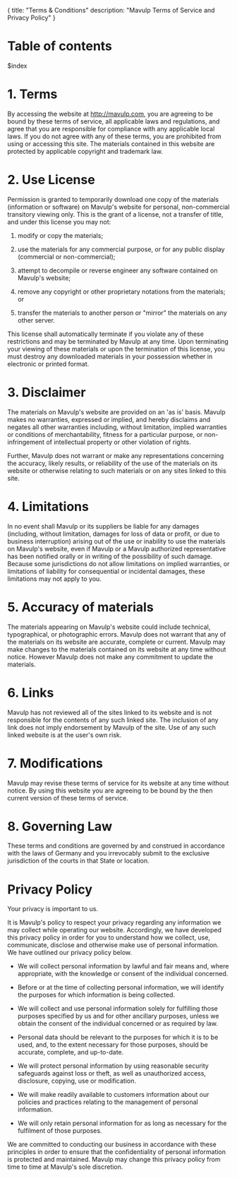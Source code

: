 {
	title: "Terms & Conditions"
	description: "Mavulp Terms of Service and Privacy Policy"
}

# Table of contents #

$index

# 1. Terms #

By accessing the website at http://mavulp.com, you are agreeing to be bound by these terms of service, all applicable laws and regulations, and agree that you are responsible for compliance with any applicable local laws. If you do not agree with any of these terms, you are prohibited from using or accessing this site. The materials contained in this website are protected by applicable copyright and trademark law.

# 2. Use License #

Permission is granted to temporarily download one copy of the materials (information or software) on Mavulp's website for personal, non-commercial transitory viewing only. This is the grant of a license, not a transfer of title, and under this license you may not:

1. modify or copy the materials;

2. use the materials for any commercial purpose, or for any public display (commercial or non-commercial);

3. attempt to decompile or reverse engineer any software contained on Mavulp's website;

4. remove any copyright or other proprietary notations from the materials; or

5. transfer the materials to another person or "mirror" the materials on any other server.

This license shall automatically terminate if you violate any of these restrictions and may be terminated by Mavulp at any time. Upon terminating your viewing of these materials or upon the termination of this license, you must destroy any downloaded materials in your possession whether in electronic or printed format.

# 3. Disclaimer #

The materials on Mavulp's website are provided on an 'as is' basis. Mavulp makes no warranties, expressed or implied, and hereby disclaims and negates all other warranties including, without limitation, implied warranties or conditions of merchantability, fitness for a particular purpose, or non-infringement of intellectual property or other violation of rights.

Further, Mavulp does not warrant or make any representations concerning the accuracy, likely results, or reliability of the use of the materials on its website or otherwise relating to such materials or on any sites linked to this site.

# 4. Limitations #

In no event shall Mavulp or its suppliers be liable for any damages (including, without limitation, damages for loss of data or profit, or due to business interruption) arising out of the use or inability to use the materials on Mavulp's website, even if Mavulp or a Mavulp authorized representative has been notified orally or in writing of the possibility of such damage. Because some jurisdictions do not allow limitations on implied warranties, or limitations of liability for consequential or incidental damages, these limitations may not apply to you.

# 5. Accuracy of materials #

The materials appearing on Mavulp's website could include technical, typographical, or photographic errors. Mavulp does not warrant that any of the materials on its website are accurate, complete or current. Mavulp may make changes to the materials contained on its website at any time without notice. However Mavulp does not make any commitment to update the materials.

# 6. Links #

Mavulp has not reviewed all of the sites linked to its website and is not responsible for the contents of any such linked site. The inclusion of any link does not imply endorsement by Mavulp of the site. Use of any such linked website is at the user's own risk.

# 7. Modifications #

Mavulp may revise these terms of service for its website at any time without notice. By using this website you are agreeing to be bound by the then current version of these terms of service.

# 8. Governing Law #

These terms and conditions are governed by and construed in accordance with the laws of Germany and you irrevocably submit to the exclusive jurisdiction of the courts in that State or location.

# Privacy Policy #

Your privacy is important to us.

It is Mavulp's policy to respect your privacy regarding any information we may collect while operating our website. Accordingly, we have developed this privacy policy in order for you to understand how we collect, use, communicate, disclose and otherwise make use of personal information. We have outlined our privacy policy below.

- We will collect personal information by lawful and fair means and, where appropriate, with the knowledge or consent of the individual concerned.

- Before or at the time of collecting personal information, we will identify the purposes for which information is being collected.

- We will collect and use personal information solely for fulfilling those purposes specified by us and for other ancillary purposes, unless we obtain the consent of the individual concerned or as required by law.

- Personal data should be relevant to the purposes for which it is to be used, and, to the extent necessary for those purposes, should be accurate, complete, and up-to-date.

- We will protect personal information by using reasonable security safeguards against loss or theft, as well as unauthorized access, disclosure, copying, use or modification.

- We will make readily available to customers information about our policies and practices relating to the management of personal information.

- We will only retain personal information for as long as necessary for the fulfilment of those purposes.

We are committed to conducting our business in accordance with these principles in order to ensure that the confidentiality of personal information is protected and maintained. Mavulp may change this privacy policy from time to time at Mavulp's sole discretion.
